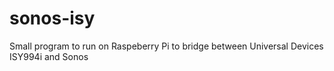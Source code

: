 # sonos-isy
Small program to run on Raspeberry Pi to bridge between Universal Devices ISY994i and Sonos
